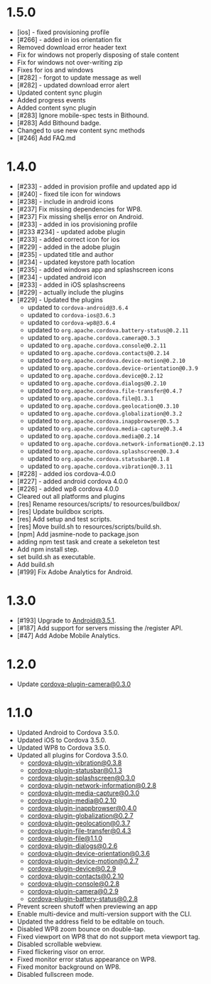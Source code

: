 # 1.5.0

- [ios] - fixed provisioning profile
- [#266] - added in ios orientation fix
- Removed download error header text
- Fix for windows not properly disposing of stale content
- Fix for windows not over-writing zip
- Fixes for ios and windows
- [#282] - forgot to update message as well
- [#282] - updated download error alert
- Updated content sync plugin
- Added progress events
- Added content sync plugin
- [#283] Ignore mobile-spec tests in Bithound.
- [#283] Add Bithound badge.
- Changed to use new content sync methods
- [#246] Add FAQ.md

# 1.4.0

- [#233] - added in provision profile and updated app id
- [#240] - fixed tile icon for windows
- [#238] - include in android icons
- [#237] Fix missing dependencies for WP8.
- [#237] Fix missing shelljs error on Android.
- [#233] - added in ios provisioning profile
- [#233 #234] - updated adobe plugin
- [#233] - added correct icon for ios
- [#229] - added in the adobe plugin
- [#235] - updated title and author
- [#234] - updated keystore path location
- [#235] - added windows app and splashscreen icons
- [#234] - updated android icon
- [#233] - added in iOS splashscreens
- [#229] - actually include the plugins
- [#229] - Updated the plugins
    - updated to `cordova-android@3.6.4`
    - updated to `cordova-ios@3.6.3`
    - updated to `cordova-wp8@3.6.4`
    - updated to `org.apache.cordova.battery-status@0.2.11`
    - updated to `org.apache.cordova.camera@0.3.3`
    - updated to `org.apache.cordova.console@0.2.11`
    - updated to `org.apache.cordova.contacts@0.2.14`
    - updated to `org.apache.cordova.device-motion@0.2.10`
    - updated to `org.apache.cordova.device-orientation@0.3.9`
    - updated to `org.apache.cordova.device@0.2.12`
    - updated to `org.apache.cordova.dialogs@0.2.10`
    - updated to `org.apache.cordova.file-transfer@0.4.7`
    - updated to `org.apache.cordova.file@1.3.1`
    - updated to `org.apache.cordova.geolocation@0.3.10`
    - updated to `org.apache.cordova.globalization@0.3.2`
    - updated to `org.apache.cordova.inappbrowser@0.5.3`
    - updated to `org.apache.cordova.media-capture@0.3.4`
    - updated to `org.apache.cordova.media@0.2.14`
    - updated to `org.apache.cordova.network-information@0.2.13`
    - updated to `org.apache.cordova.splashscreen@0.3.4`
    - updated to `org.apache.cordova.statusbar@0.1.8`
    - updated to `org.apache.cordova.vibration@0.3.11`   
- [#228] - added ios cordova-4.0.0
- [#227] - added android cordova 4.0.0
- [#226] - added wp8 cordova 4.0.0
- Cleared out all platforms and plugins
- [res] Rename resources/scripts/ to resources/buildbox/
- [res] Update buildbox scripts.
- [res] Add setup and test scripts.
- [res] Move build.sh to resources/scripts/build.sh.
- [npm] Add jasmine-node to package.json
- adding npm test task and create a sekeleton test
- Add npm install step.
- set build.sh as executable.
- Add build.sh
- [#199] Fix Adobe Analytics for Android.

# 1.3.0

- [#193] Upgrade to Android@3.5.1.
- [#187] Add support for servers missing the /register API.
- [#47]  Add Adobe Mobile Analytics.

# 1.2.0

- Update cordova-plugin-camera@0.3.0

# 1.1.0

- Updated Android to Cordova 3.5.0.
- Updated iOS to Cordova 3.5.0.
- Updated WP8 to Cordova 3.5.0.
- Updated all plugins for Cordova 3.5.0.
    - cordova-plugin-vibration@0.3.8
    - cordova-plugin-statusbar@0.1.3
    - cordova-plugin-splashscreen@0.3.0
    - cordova-plugin-network-information@0.2.8
    - cordova-plugin-media-capture@0.3.0
    - cordova-plugin-media@0.2.10
    - cordova-plugin-inappbrowser@0.4.0
    - cordova-plugin-globalization@0.2.7
    - cordova-plugin-geolocation@0.3.7
    - cordova-plugin-file-transfer@0.4.3
    - cordova-plugin-file@1.1.0
    - cordova-plugin-dialogs@0.2.6
    - cordova-plugin-device-orientation@0.3.6
    - cordova-plugin-device-motion@0.2.7
    - cordova-plugin-device@0.2.9
    - cordova-plugin-contacts@0.2.10
    - cordova-plugin-console@0.2.8
    - cordova-plugin-camera@0.2.9
    - cordova-plugin-battery-status@0.2.8
- Prevent screen shutoff when previewing an app
- Enable multi-device and multi-version support with the CLI.
- Updated the address field to be editable on touch.
- Disabled WP8 zoom bounce on double-tap.
- Fixed viewport on WP8 that do not support meta viewport tag.
- Disabled scrollable webview.
- Fixed flickering visor on error.
- Fixed monitor error status appearance on WP8.
- Fixed monitor background on WP8.
- Disabled fullscreen mode.
